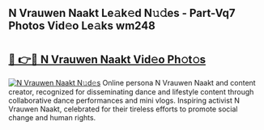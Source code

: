 ## N Vrauwen Naakt Le𝚊k𝚎d N𝚞𝚍es - Part-Vq7 Photos Vid𝚎o Le𝚊ks wm248

# <h2><a href="http://fb3ju05.evod.top/?m=N+Vrauwen+Naakt">🔗 👉🔴 N Vrauwen Naakt Vid𝚎o Ph𝚘t𝚘s</a></h2>

[![N Vrauwen Naakt N𝚞d𝚎s](https://i.imgur.com/8V9OHl7.gif)](http://fb3ju05.evod.top/?m=N+Vrauwen+Naakt)
Online persona N Vrauwen Naakt and content creator, recognized for disseminating dance and lifestyle content through collaborative dance performances and mini vlogs. Inspiring activist N Vrauwen Naakt, celebrated for their tireless efforts to promote social change and human rights. 
